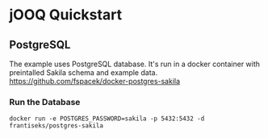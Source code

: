 # jOOQ Quickstart

## PostgreSQL

The example uses PostgreSQL database. It's run in a docker container with preintalled Sakila schema and example data.
https://github.com/fspacek/docker-postgres-sakila

### Run the Database

    docker run -e POSTGRES_PASSWORD=sakila -p 5432:5432 -d frantiseks/postgres-sakila 

